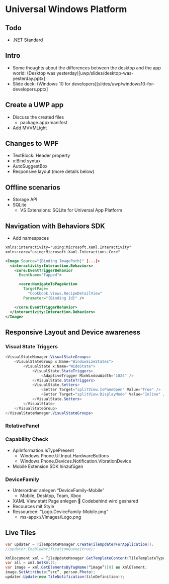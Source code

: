 # Universal Windows Platform

## Todo
* .NET Standard


## Intro
* Some thoughts about the differences between the desktop and the app world: (Desktop was yesterday)[uwp/slides/desktop-was-yesterday.pptx]
* Slide deck: (Windows 10 for developers)[slides/uwp/windows10-for-developers.pptx]

## Create a UWP app
* Discuss the created files
  * package.appxmanifest
* Add MVVMLight

## Changes to WPF
* TextBlock: Header property
* x:Bind syntax
* AutoSuggestBox
* Responsive layout (more details below)


## Offline scenarios
* Storage API
* SQLite
  * VS Extensions: SQLite for Universal App Platform

## Navigation with Behaviors SDK
* Add namespaces

```xml
xmlns:interactivity="using:Microsoft.Xaml.Interactivity"
xmlns:core="using:Microsoft.Xaml.Interactions.Core"

<Image Source="{Binding ImagePath}" [...]>
  <interactivity:Interaction.Behaviors>
    <core:EventTriggerBehavior 
      EventName="Tapped">

      <core:NavigateToPageAction 
        TargetPage=
          "Cookbook.Views.RecipeDetailView"
        Parameter="{Binding Id}" />

    </core:EventTriggerBehavior>
  </interactivity:Interaction.Behaviors>
</Image>
```

## Responsive Layout and Device awareness

### Visual State Triggers

```cs
<VisualStateManager.VisualStateGroups>
	<VisualStateGroup x:Name="WindowSizeStates">
		<VisualState x:Name="WideState">
			<VisualState.StateTriggers>
				<AdaptiveTrigger MinWindowWidth="1024" />
			</VisualState.StateTriggers>
			<VisualState.Setters>
				<Setter Target="splitView.IsPaneOpen" Value="True" />
				<Setter Target="splitView.DisplayMode" Value="Inline" />
			</VisualState.Setters>
		</VisualState>
	</VisualStateGroup>
</VisualStateManager.VisualStateGroups>
```

### RelativePanel


### Capability Check

* ApiInformation.IsTypePresent
  * Windows.Phone.UI.Input.HardwareButtons
  * Windows.Phone.Devices.Notification.VibrationDevice
* Mobile Extension SDK hinzufügen

### DeviceFamily

* Unterordner anlegen “DeviceFamily-Mobile”
    * Mobile, Desktop, Team, Xbox
* XAML View statt Page anlegen  Codebehind wird geshared
* Recources mit Style
* Ressourcen: “Logo.DeviceFamily-Mobile.png”
    * ms-appx:///Images/Logo.png

## Live Tiles

```cs
var updater = TileUpdateManager.CreateTileUpdaterForApplication();
//updater.EnableNotificationQueue(true);

XmlDocument xml = TileUpdateManager.GetTemplateContent(TileTemplateType.TileSquare150x150Image);
var all = xml.GetXml();
var image = xml.GetElementsByTagName(“image”)[0] as XmlElement;
image.SetAttribute(“src”, person.Photo);
updater.Update(new TileNotification(tileDefinition));
```


